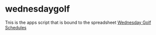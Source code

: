 # wednesdaygolf
Tnis is the apps script that is bound to the spreadsheet [Wednesday Golf Schedules](https://tinyurl.com/WednesdayGolfSchedules)
